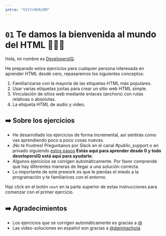 ```yaml
---
intro: "tVlYr0hRiRM"
---
```

# `01`  Te damos la bienvenida al mundo del HTML 🖖🧑‍💻

Hola, mi nombre es [DevelopersIQ](https://twitter.com/).

He preparado estos ejercicios para cualquier persona interesada en aprender HTML desde cero, repasaremos los siguientes conceptos:

1. Familiarizarse con la mayoría de las etiquetas HTML más populares.
2. Usar varias etiquetas juntas para crear un sitio web HTML simple.
3. Vinculación de sitios web mediante enlaces (anchors) con rutas relativas o absolutas.
4. La etiqueta HTML de audio y video.

## ➡️ Sobre los ejercicios

- He desarrollado los ejercicios de forma incremental, así sentirás como vas aprendiendo poco a poco cosas nuevas.
- ¡No te frustres! Preguntanos por Slack en el canal #public_support o en privado siguiendo [estos pasos](https://content.breatheco.de/es/how-to/ask) 
**Estás aquí para aprender desde 0 y todo developersIQ está aquí para ayudarte.**
- Algunos ejercicios se corrigen automáticamente. Por favor comprende que hay diferentes maneras de llegar a una solución correcta.
- Lo importante de este prework es que le pierdas el miedo a la programación y te familiarices con el entorno.


Haz click en el botón `next` en la parte superior de estas instrucciones para comenzar con el primer ejercicio.


## ➡️ Agradecimientos
- Los ejercicios que se corrigen automáticamente es gracias a [@](https://github.com/)
- Las video-soluciones en español son gracias a [@danimachota](https://twitter.com/danimachota)
